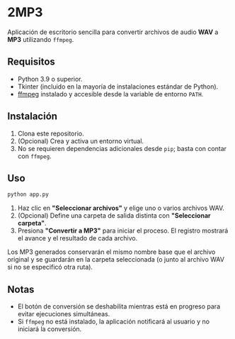 # 2MP3

Aplicación de escritorio sencilla para convertir archivos de audio **WAV** a **MP3** utilizando `ffmpeg`.

## Requisitos

- Python 3.9 o superior.
- Tkinter (incluido en la mayoría de instalaciones estándar de Python).
- [ffmpeg](https://ffmpeg.org/) instalado y accesible desde la variable de entorno `PATH`.

## Instalación

1. Clona este repositorio.
2. (Opcional) Crea y activa un entorno virtual.
3. No se requieren dependencias adicionales desde `pip`; basta con contar con `ffmpeg`.

## Uso

```bash
python app.py
```

1. Haz clic en **"Seleccionar archivos"** y elige uno o varios archivos WAV.
2. (Opcional) Define una carpeta de salida distinta con **"Seleccionar carpeta"**.
3. Presiona **"Convertir a MP3"** para iniciar el proceso. El registro mostrará el avance y el resultado de cada archivo.

Los MP3 generados conservarán el mismo nombre base que el archivo original y se guardarán en la carpeta seleccionada (o junto al archivo WAV si no se especificó otra ruta).

## Notas

- El botón de conversión se deshabilita mientras está en progreso para evitar ejecuciones simultáneas.
- Si `ffmpeg` no está instalado, la aplicación notificará al usuario y no iniciará la conversión.
